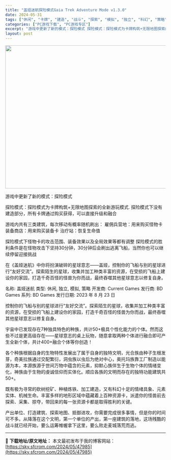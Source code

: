 ```yaml
---
title: "盖娅迷航探险模式Gaia Trek Adventure Mode v1.3.0"
date: 2024-05-31
tags: ["休闲", "卡牌", "建造", "战斗", "探索", "模拟", "独立", "科幻", "策略"]
categories: ["PC游戏下载", "PC游戏专区"]
excerpt: "游戏中更新了新的模式：探险模式 探险模式：探险模式为卡牌构筑+无限地图探索的全新游玩模式. 探险模式下没有建造部分，所有卡牌通过购买获得，可以直接升级和融合 游戏内共有三类建筑，每次移动有概率随机刷出： 雇佣兵营地：用来购买怪物卡 装备商店：用来购买装备卡 治疗站：恢复生命值 探险模式下怪物卡的攻击&hellip;"
layout: post
---
```


<img class="aligncenter size-full wp-image-47986" src="https://sky.sfcrom.com/wp-content/uploads/2024/05/2024053023395747.webp" alt="" width="800" height="450" />

游戏中更新了新的模式：探险模式

探险模式：探险模式为卡牌构筑+无限地图探索的全新游玩模式.
探险模式下没有建造部分，所有卡牌通过购买获得，可以直接升级和融合

游戏内共有三类建筑，每次移动有概率随机刷出：
雇佣兵营地：用来购买怪物卡
装备商店：用来购买装备卡
治疗站：恢复生命值

探险模式下怪物卡的攻击范围、装备效果以及全局效果等都有调整
探险模式的胜利条件是在怪物攻击下坚持30分钟，30分钟后会刷出逃离飞船，当然你也可以继续停留迎接挑战

在《盖娅迷航》中你将扮演破碎的星球意志——盖娅，控制你的飞船与别的星球进行“友好交流”。探索陌生的星球，收集并加工种类丰富的资源，在受损的飞船上建设你的家园，打造千奇百怪的怪兽为你而战，最终吞噬其他星球意志以修复自身。

名称: 盖娅迷航
类型: 休闲, 独立, 模拟, 策略
开发商: Current Games
发行商: BD Games
系列: BD Games
发行日期: 2023 年 8 月 23 日

控制你的飞船与别的星球进行“友好交流”。探索陌生的星球，收集并加工种类丰富的资源，在受损的飞船上建设你的家园，打造千奇百怪的怪兽为你而战，最终吞噬其他星球意志以修复自身。

宇宙中已发现存在7种独具特色的种族，共计50+极具个性化能力的个体。然而这些不过是更高级存在——星球意志的桌上玩物，随意拿取两种个体进行融合即可产生全新个体，共计400+融合个体等你创造！

各个种族根据自身的生物特性发展出了属于自身的独特文明，光合族由种子生根发芽，奇美拉族通过交配繁衍，洞虫族以虫后为绝对中心，奥托玛族靠工厂制造以能源为本，本源族源于世间万物中蕴含的元素，抑默心族伴生于生物个体的情绪变化，神族由于生物的虔诚信仰而实体化。顺应各族的文明而存在的独特功能建筑共50+。

既有极为寻常的砍树挖矿、种植炼铁、加工建造，又有科幻十足的情绪具象、元素实体、机械生命。丰富多样的地形区域中蕴藏着上百种资源卡，派遣你的怪兽前去探索、采集、掠夺，带回来的每一张资源卡都是取得胜利的关键。

产出单位、打造建筑、探索地图、抵御进攻，你需要完成很多事情，但是你的时间可不多。从降落在这个文明，第一个单位的产出，第一座建筑的落地，这场残酷的战斗就已经开始，要么运筹帷幄拿下这里，要么败走麦城落荒而逃。

---
📖 **下载地址/原文地址：** 本文最初发布于我的博客网站：[https://sky.sfcrom.com/2024/05/47985](https://sky.sfcrom.com/2024/05/47985)
